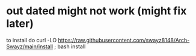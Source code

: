 # out dated might not work (might fix later)

to install do curl -LO https://raw.githubusercontent.com/swayz8148/Arch-Swayz/main/install ; bash install
